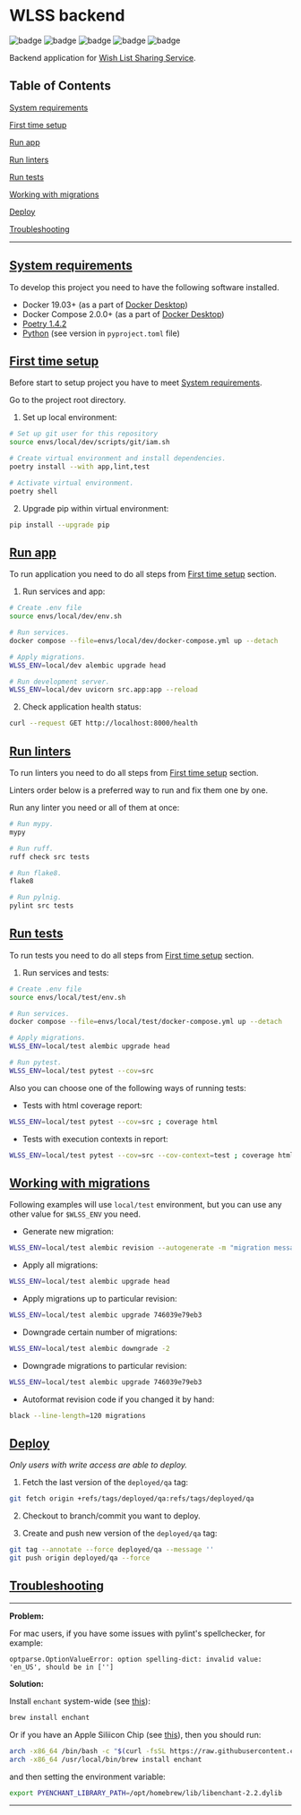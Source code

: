 # WLSS backend

![badge](https://img.shields.io/endpoint?url=https://gist.githubusercontent.com/birthdaysgift/4fc310fa76bff267f6b9f1c9d00c812b/raw/mypy.json)
![badge](https://img.shields.io/endpoint?url=https://gist.githubusercontent.com/birthdaysgift/4fc310fa76bff267f6b9f1c9d00c812b/raw/ruff.json)
![badge](https://img.shields.io/endpoint?url=https://gist.githubusercontent.com/birthdaysgift/4fc310fa76bff267f6b9f1c9d00c812b/raw/flake8.json)
![badge](https://img.shields.io/endpoint?url=https://gist.githubusercontent.com/birthdaysgift/4fc310fa76bff267f6b9f1c9d00c812b/raw/pylint.json)
![badge](https://img.shields.io/endpoint?url=https://gist.githubusercontent.com/birthdaysgift/4fc310fa76bff267f6b9f1c9d00c812b/raw/pytest.json)


Backend application for [Wish List Sharing Service](https://github.com/week-password/wisher).


## Table of Contents

[System requirements](#system-requirements)

[First time setup](#first-time-setup)

[Run app](#run-app)

[Run linters](#run-linters)

[Run tests](#run-tests)

[Working with migrations](#working-with-migrations)

[Deploy](#deploy)

[Troubleshooting](#troubleshooting)


***


## [System requirements](#table-of-contents)

To develop this project you need to have the following software installed.

- Docker 19.03+ (as a part of [Docker Desktop](https://docs.docker.com/get-docker/))
- Docker Compose 2.0.0+ (as a part of [Docker Desktop](https://docs.docker.com/get-docker/))
- [Poetry 1.4.2](https://python-poetry.org/docs/)
- [Python](https://www.python.org/) (see version in `pyproject.toml` file)


## [First time setup](#table-of-contents)

Before start to setup project you have to meet [System requirements](#system-requirements).

Go to the project root directory.

1. Set up local environment:
```bash
# Set up git user for this repository
source envs/local/dev/scripts/git/iam.sh

# Create virtual environment and install dependencies.
poetry install --with app,lint,test

# Activate virtual environment.
poetry shell
```

2. Upgrade pip within virtual environment:
```bash
pip install --upgrade pip
```


## [Run app](#table-of-contents)

To run application you need to do all steps from [First time setup](#first-time-setup) section.

1. Run services and app:
```bash
# Create .env file
source envs/local/dev/env.sh

# Run services.
docker compose --file=envs/local/dev/docker-compose.yml up --detach

# Apply migrations.
WLSS_ENV=local/dev alembic upgrade head

# Run development server.
WLSS_ENV=local/dev uvicorn src.app:app --reload
```

2. Check application health status:
```bash
curl --request GET http://localhost:8000/health
```


## [Run linters](#table-of-contents)

To run linters you need to do all steps from [First time setup](#first-time-setup) section.

Linters order below is a preferred way to run and fix them one by one.

Run any linter you need or all of them at once:
```bash
# Run mypy.
mypy

# Run ruff.
ruff check src tests

# Run flake8.
flake8

# Run pylnig.
pylint src tests
```


## [Run tests](#table-of-contents)

To run tests you need to do all steps from [First time setup](#first-time-setup) section.

1. Run services and tests:
```bash
# Create .env file
source envs/local/test/env.sh

# Run services.
docker compose --file=envs/local/test/docker-compose.yml up --detach

# Apply migrations.
WLSS_ENV=local/test alembic upgrade head

# Run pytest.
WLSS_ENV=local/test pytest --cov=src
```

Also you can choose one of the following ways of running tests:

- Tests with html coverage report:
```bash
WLSS_ENV=local/test pytest --cov=src ; coverage html
```

- Tests with execution contexts in report:
```bash
WLSS_ENV=local/test pytest --cov=src --cov-context=test ; coverage html --show-contexts --no-skip-covered
```


## [Working with migrations](#table-of-contents)

Following examples will use `local/test` environment, but you can use any other value for `$WLSS_ENV` you need.

- Generate new migration:
```bash
WLSS_ENV=local/test alembic revision --autogenerate -m "migration message"
```

- Apply all migrations:
```bash
WLSS_ENV=local/test alembic upgrade head
```

- Apply migrations up to particular revision:
```bash
WLSS_ENV=local/test alembic upgrade 746039e79eb3
```

- Downgrade certain number of migrations:
```bash
WLSS_ENV=local/test alembic downgrade -2
```

- Downgrade migrations to particular revision:
```bash
WLSS_ENV=local/test alembic upgrade 746039e79eb3
```

- Autoformat revision code if you changed it by hand:
```bash
black --line-length=120 migrations
```


## [Deploy](#table-of-contents)

_Only users with write access are able to deploy._

1. Fetch the last version of the `deployed/qa` tag:
```bash
git fetch origin +refs/tags/deployed/qa:refs/tags/deployed/qa
```

2. Checkout to branch/commit you want to deploy.

3. Create and push new version of the `deployed/qa` tag:
```bash
git tag --annotate --force deployed/qa --message ''
git push origin deployed/qa --force
```


## [Troubleshooting](#table-of-contents)

***

**Problem:**

For mac users, if you have some issues with pylint's spellchecker, for example:
```text
optparse.OptionValueError: option spelling-dict: invalid value: 'en_US', should be in ['']
```

**Solution:**

Install `enchant` system-wide (see [this](https://stackoverflow.com/a/27162411/8431075)):
```bash
brew install enchant
```

Or if you have an Apple Siliicon Chip (see [this](https://stackoverflow.com/a/73052239/8431075)), then you should run:
```bash
arch -x86_64 /bin/bash -c "$(curl -fsSL https://raw.githubusercontent.com/Homebrew/install/HEAD/install.sh)"
arch -x86_64 /usr/local/bin/brew install enchant
```
and then setting the environment variable:
```bash
export PYENCHANT_LIBRARY_PATH=/opt/homebrew/lib/libenchant-2.2.dylib
```

***
